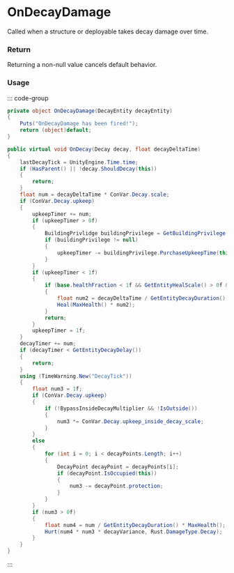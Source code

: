 # OnDecayDamage
<Badge type="info" text="Entity"/><Badge type="danger" text="Carbon Compatible"/><Badge type="warning" text="Oxide Compatible"/>
Called when a structure or deployable takes decay damage over time.

### Return
Returning a non-null value cancels default behavior.

### Usage
::: code-group
```csharp [Example]
private object OnDecayDamage(DecayEntity decayEntity)
{
	Puts("OnDecayDamage has been fired!");
	return (object)default;
}
```
```csharp [Source — Assembly-CSharp @ DecayEntity]
public virtual void OnDecay(Decay decay, float decayDeltaTime)
{
	lastDecayTick = UnityEngine.Time.time;
	if (HasParent() || !decay.ShouldDecay(this))
	{
		return;
	}
	float num = decayDeltaTime * ConVar.Decay.scale;
	if (ConVar.Decay.upkeep)
	{
		upkeepTimer += num;
		if (upkeepTimer > 0f)
		{
			BuildingPrivlidge buildingPrivilege = GetBuildingPrivilege();
			if (buildingPrivilege != null)
			{
				upkeepTimer -= buildingPrivilege.PurchaseUpkeepTime(this, UnityEngine.Mathf.Max(upkeepTimer, 600f));
			}
		}
		if (upkeepTimer < 1f)
		{
			if (base.healthFraction < 1f && GetEntityHealScale() > 0f && base.SecondsSinceAttacked > 600f)
			{
				float num2 = decayDeltaTime / GetEntityDecayDuration() * GetEntityHealScale();
				Heal(MaxHealth() * num2);
			}
			return;
		}
		upkeepTimer = 1f;
	}
	decayTimer += num;
	if (decayTimer < GetEntityDecayDelay())
	{
		return;
	}
	using (TimeWarning.New("DecayTick"))
	{
		float num3 = 1f;
		if (ConVar.Decay.upkeep)
		{
			if (!BypassInsideDecayMultiplier && !IsOutside())
			{
				num3 *= ConVar.Decay.upkeep_inside_decay_scale;
			}
		}
		else
		{
			for (int i = 0; i < decayPoints.Length; i++)
			{
				DecayPoint decayPoint = decayPoints[i];
				if (decayPoint.IsOccupied(this))
				{
					num3 -= decayPoint.protection;
				}
			}
		}
		if (num3 > 0f)
		{
			float num4 = num / GetEntityDecayDuration() * MaxHealth();
			Hurt(num4 * num3 * decayVariance, Rust.DamageType.Decay);
		}
	}
}

```
:::

